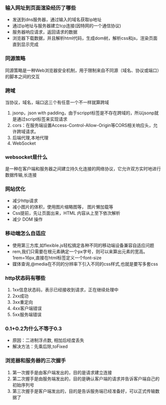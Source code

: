 ### 输入网址到页面渲染经历了哪些
* 发送到dns服务器，通过输入的域名获取ip地址
* 通过ip地址与服务器建立tcp连接(因特网的一个通信协议)
* 服务器响应请求，返回请求的数据
* 浏览器下载数据，并且解析html代码，生成dom树，解析css和js，渲染页面直到显示完成

### 同源策略
同源策略是一种Web浏览器安全机制，用于限制来自不同源（域名、协议或端口）的脚本之间的交互

### 跨域
当协议，域名，端口这三个有任意一个不一样就算跨域
1. jsonp，json with padding，由于scrippt标签是不存在跨域的，所以jsonp就是通过script标签来实现请求
2. cors：在服务端设置Access-Control-Allow-Origin等CORS相关响应头，允许跨域请求。
3. 后端代理,本地代理
4. WebSocket


### websocket是什么
是一种在客户端和服务器之间建立持久化连接的网络协议，它允许双方实时地进行数据传输,长连接

### 网站优化
* 减少http请求
* 减小图片的体积，使用图片缩略图等， 图片懒加载等
* Css提前，先让页面出来，HTML 内容从上至下依次解析
* 减少 DOM 操作

### 移动端怎么自适应
* 使用第三方库,如flexible.js轻松搞定各种不同的移动端设备兼容自适应问题
* rem,我们只需要在根元素确定一个px字号，则可以来算出元素的宽高。1rem=16px,直接在html标签定义一个font-size
* 媒体查询,@media在不同的分辨率下引入不同的css样式,也就是要写多套css

### http状态码有哪些
1. 1xx信息状态码，表示已经接收到请求，正在继续处理中
2. 2xx成功
3. 3xx重定向
4. 4xx客户端错误
5. 5xx服务端错误

### 0.1+0.2为什么不等于0.3
* 原因：二进制浮点数, 相加后经度丢失
* 解决方法：先乘后除,toFixed

### 浏览器和服务器的三次握手
1. 第一次握手是由客户端发出的，目的是请求建立连接
2. 第二次握手是由服务端发出的，目的是确认客户端的请求并告诉客户端自己的初始序列号
3. 第三次握手是客户端发出的，目的是告诉服务端已经准备好，可以正式传输数据了